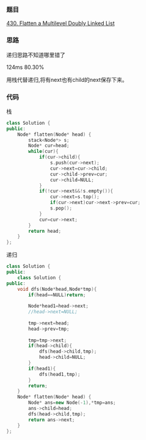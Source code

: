 ### 题目
[430. Flatten a Multilevel Doubly Linked List](https://leetcode-cn.com/problems/flatten-a-multilevel-doubly-linked-list/solution/)
### 思路
递归思路不知道哪里错了

124ms 80.30%

用栈代替递归,将有next也有child的next保存下来。
### 代码
栈
```c++
class Solution {
public:
    Node* flatten(Node* head) {
        stack<Node*> s;
        Node* cur=head;
        while(cur){
            if(cur->child){
                s.push(cur->next);
                cur->next=cur->child;
                cur->child->prev=cur;
                cur->child=NULL;
            }
            if(!cur->next&&!s.empty()){
                cur->next=s.top();
                if(cur->next)cur->next->prev=cur;
                s.pop();
            }
            cur=cur->next;
        }
        return head;
    }
};
```
递归
```c++
class Solution {
public:
    class Solution {
public:
    void dfs(Node*head,Node*tmp){
        if(head==NULL)return;
        
        Node*head1=head->next;
        //head->next=NULL;
        
        tmp->next=head;
        head->prev=tmp;
        
        tmp=tmp->next;
        if(head->child){
            dfs(head->child,tmp);
            head->child=NULL;
        }
        if(head1){
            dfs(head1,tmp);
        }
        return;
    }
    Node* flatten(Node* head) {
        Node* ans=new Node(-1),*tmp=ans;
        ans->child=head;
        dfs(head->child,tmp);
        return ans->next;
    }
};
```
